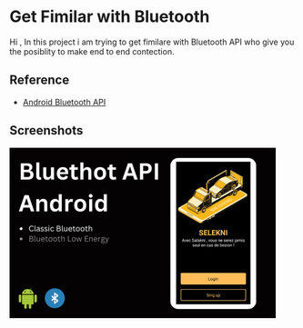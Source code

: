 
# Get Fimilar with Bluetooth 

Hi , In this project i am trying to get fimilare with Bluetooth API who give you the posiblity to make end to end contection.





## Reference

 - [Android Bluetooth API](https://awesomeopensource.com/project/elangosundar/awesome-README-templates)


## Screenshots

![App Screenshot](https://github.com/HassanDev13/android-bluetooth/blob/main/image.png?raw=true)

